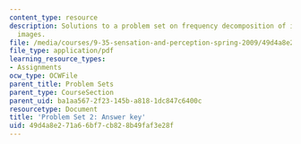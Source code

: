 ```yaml
---
content_type: resource
description: Solutions to a problem set on frequency decomposition of images and hybrid
  images.
file: /media/courses/9-35-sensation-and-perception-spring-2009/49d4a8e271a66bf7cb828b49faf3e28f_MIT9_35s09_sol_pset03.pdf
file_type: application/pdf
learning_resource_types:
- Assignments
ocw_type: OCWFile
parent_title: Problem Sets
parent_type: CourseSection
parent_uid: ba1aa567-2f23-145b-a818-1dc847c6400c
resourcetype: Document
title: 'Problem Set 2: Answer key'
uid: 49d4a8e2-71a6-6bf7-cb82-8b49faf3e28f
---
```

